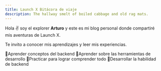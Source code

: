```yaml
---
title: Launch X Bitácora de viaje
description: The hallway smelt of boiled cabbage and old rag mats.
---
```


Hola ✌️  soy el explorer **Arturo** y este es mi blog personal donde compartiré mis aventuras de Launch X.

Te invito a conocer mis aprendizajes y leer mis experiencias.

🚀Aprender conceptos del backend
🚀Aprender sobre las herramientas de desarrollo
🚀Practicar para lograr comprender todo
🚀Desarrollar la habilidad de backend
